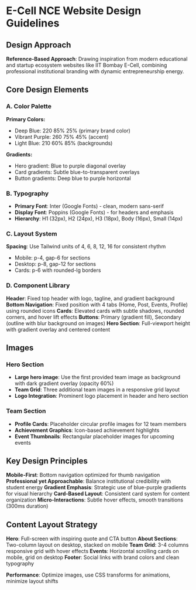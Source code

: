 # E-Cell NCE Website Design Guidelines

## Design Approach
**Reference-Based Approach**: Drawing inspiration from modern educational and startup ecosystem websites like IIT Bombay E-Cell, combining professional institutional branding with dynamic entrepreneurship energy.

## Core Design Elements

### A. Color Palette
**Primary Colors:**
- Deep Blue: 220 85% 25% (primary brand color)
- Vibrant Purple: 260 75% 45% (accent)
- Light Blue: 210 60% 85% (backgrounds)

**Gradients:**
- Hero gradient: Blue to purple diagonal overlay
- Card gradients: Subtle blue-to-transparent overlays
- Button gradients: Deep blue to purple horizontal

### B. Typography
- **Primary Font**: Inter (Google Fonts) - clean, modern sans-serif
- **Display Font**: Poppins (Google Fonts) - for headers and emphasis
- **Hierarchy**: H1 (32px), H2 (24px), H3 (18px), Body (16px), Small (14px)

### C. Layout System
**Spacing**: Use Tailwind units of 4, 6, 8, 12, 16 for consistent rhythm
- Mobile: p-4, gap-6 for sections
- Desktop: p-8, gap-12 for sections
- Cards: p-6 with rounded-lg borders

### D. Component Library

**Header**: Fixed top header with logo, tagline, and gradient background
**Bottom Navigation**: Fixed position with 4 tabs (Home, Post, Events, Profile) using rounded icons
**Cards**: Elevated cards with subtle shadows, rounded corners, and hover lift effects
**Buttons**: Primary (gradient fill), Secondary (outline with blur background on images)
**Hero Section**: Full-viewport height with gradient overlay and centered content

## Images

### Hero Section
- **Large hero image**: Use the first provided team image as background with dark gradient overlay (opacity 60%)
- **Team Grid**: Three additional team images in a responsive grid layout
- **Logo Integration**: Prominent logo placement in header and hero section

### Team Section
- **Profile Cards**: Placeholder circular profile images for 12 team members
- **Achievement Graphics**: Icon-based achievement highlights
- **Event Thumbnails**: Rectangular placeholder images for upcoming events

## Key Design Principles

**Mobile-First**: Bottom navigation optimized for thumb navigation
**Professional yet Approachable**: Balance institutional credibility with student energy
**Gradient Emphasis**: Strategic use of blue-purple gradients for visual hierarchy
**Card-Based Layout**: Consistent card system for content organization
**Micro-Interactions**: Subtle hover effects, smooth transitions (300ms duration)

## Content Layout Strategy

**Hero**: Full-screen with inspiring quote and CTA button
**About Sections**: Two-column layout on desktop, stacked on mobile
**Team Grid**: 3-4 columns responsive grid with hover effects
**Events**: Horizontal scrolling cards on mobile, grid on desktop
**Footer**: Social links with brand colors and clean typography

**Performance**: Optimize images, use CSS transforms for animations, minimize layout shifts